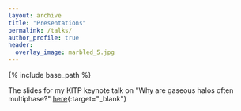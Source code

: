 ```yaml
---
layout: archive
title: "Presentations"
permalink: /talks/
author_profile: true
header:
  overlay_image: marbled_5.jpg
---
```


{% include base_path %}

The slides for my KITP keynote talk on "Why are gaseous halos often multiphase?" [here](http://dfielding14.github.io/Multiphase_Keynote_KITP_Fielding_LR/index.html){:target="_blank"}